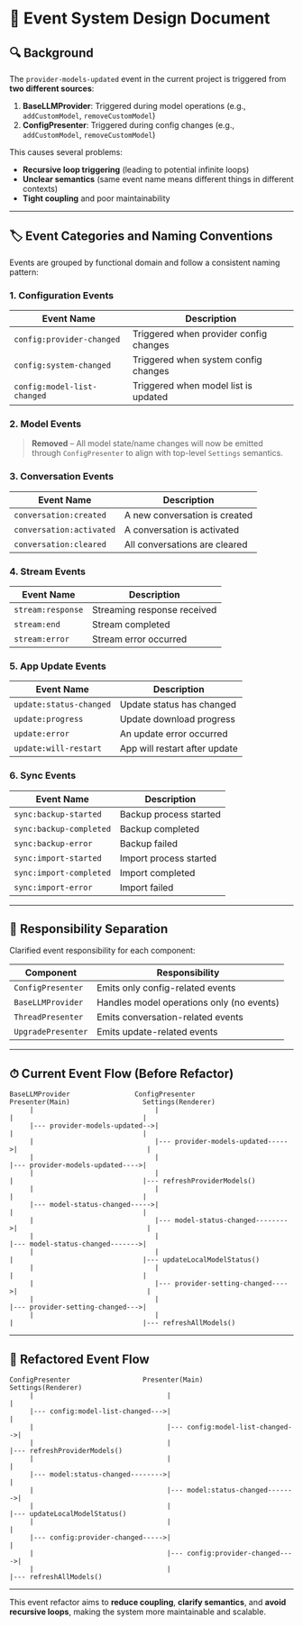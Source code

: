 # 🧩 Event System Design Document

## 🔍 Background

The `provider-models-updated` event in the current project is triggered from **two different sources**:

1. **BaseLLMProvider**: Triggered during model operations (e.g., `addCustomModel`, `removeCustomModel`)
2. **ConfigPresenter**: Triggered during config changes (e.g., `addCustomModel`, `removeCustomModel`)

This causes several problems:
- **Recursive loop triggering** (leading to potential infinite loops)
- **Unclear semantics** (same event name means different things in different contexts)
- **Tight coupling** and poor maintainability

---

## 🏷 Event Categories and Naming Conventions

Events are grouped by functional domain and follow a consistent naming pattern:

### 1. Configuration Events

| Event Name                  | Description                            |
|----------------------------|----------------------------------------|
| `config:provider-changed`  | Triggered when provider config changes |
| `config:system-changed`    | Triggered when system config changes   |
| `config:model-list-changed`| Triggered when model list is updated   |

### 2. Model Events

> **Removed** – All model state/name changes will now be emitted through `ConfigPresenter` to align with top-level `Settings` semantics.

### 3. Conversation Events

| Event Name              | Description                  |
|------------------------|------------------------------|
| `conversation:created` | A new conversation is created |
| `conversation:activated` | A conversation is activated |
| `conversation:cleared`  | All conversations are cleared |

### 4. Stream Events

| Event Name        | Description                 |
|------------------|-----------------------------|
| `stream:response`| Streaming response received |
| `stream:end`     | Stream completed            |
| `stream:error`   | Stream error occurred       |

### 5. App Update Events

| Event Name              | Description                      |
|------------------------|----------------------------------|
| `update:status-changed`| Update status has changed        |
| `update:progress`      | Update download progress         |
| `update:error`         | An update error occurred         |
| `update:will-restart`  | App will restart after update    |

### 6. Sync Events

| Event Name              | Description             |
|------------------------|-------------------------|
| `sync:backup-started`  | Backup process started  |
| `sync:backup-completed`| Backup completed        |
| `sync:backup-error`    | Backup failed           |
| `sync:import-started`  | Import process started  |
| `sync:import-completed`| Import completed        |
| `sync:import-error`    | Import failed           |

---

## 🎯 Responsibility Separation

Clarified event responsibility for each component:

| Component         | Responsibility                         |
|------------------|----------------------------------------|
| `ConfigPresenter`| Emits only config-related events       |
| `BaseLLMProvider`| Handles model operations only (no events) |
| `ThreadPresenter`| Emits conversation-related events      |
| `UpgradePresenter`| Emits update-related events           |

---

## ⏱ Current Event Flow (Before Refactor)

```text
BaseLLMProvider                ConfigPresenter                  Presenter(Main)                  Settings(Renderer)
     |                              |                                 |                                |
     |--- provider-models-updated-->|                                 |                                |
     |                              |--- provider-models-updated----->|                                |
     |                              |                                 |--- provider-models-updated---->|
     |                              |                                 |                                |--- refreshProviderModels()
     |                              |                                 |                                |
     |--- model-status-changed----->|                                 |                                |
     |                              |--- model-status-changed-------->|                                |
     |                              |                                 |--- model-status-changed------->|
     |                              |                                 |                                |--- updateLocalModelStatus()
     |                              |                                 |                                |
     |                              |--- provider-setting-changed---->|                                |
     |                              |                                 |--- provider-setting-changed--->|
     |                              |                                 |                                |--- refreshAllModels()
```

---

## 🔄 Refactored Event Flow

```text
ConfigPresenter                  Presenter(Main)                  Settings(Renderer)
     |                                 |                                |
     |--- config:model-list-changed--->|                                |
     |                                 |--- config:model-list-changed-->|
     |                                 |                                |--- refreshProviderModels()
     |                                 |                                |
     |--- model:status-changed-------->|                                |
     |                                 |--- model:status-changed------->|
     |                                 |                                |--- updateLocalModelStatus()
     |                                 |                                |
     |--- config:provider-changed----->|                                |
     |                                 |--- config:provider-changed---->|
     |                                 |                                |--- refreshAllModels()
```

---

This event refactor aims to **reduce coupling**, **clarify semantics**, and **avoid recursive loops**, making the system more maintainable and scalable.
